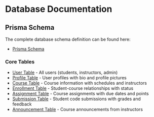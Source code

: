 # Database Documentation

## Prisma Schema

The complete database schema definition can be found here:
- [Prisma Schema](../../packages/database/prisma/schema.prisma)

### Core Tables

- [User Table](../../tables/users.csv) - All users (students, instructors, admin)
- [Profile Table](../../tables/profiles.csv) - User profiles with bio and profile pictures
- [Course Table](../../tables/courses.csv) - Course information with schedules and instructors
- [Enrollment Table](../../tables/enrollments.csv) - Student-course relationships with status
- [Assignment Table](../../tables/assignments.csv) - Course assignments with due dates and points
- [Submission Table](../../tables/submissions.csv) - Student code submissions with grades and feedback
- [Announcement Table](../../tables/announcements.csv) - Course announcements from instructors
